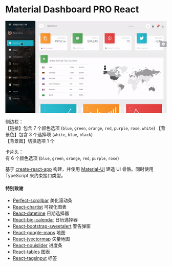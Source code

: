 # Material Dashboard PRO React

![Product Gif](./src/assets/github/mui-pro.gif)

侧边栏：  
【链接】包含 7 个颜色选项 (`blue`, `green`, `orange`, `red`, `purple`, `rose`, `white`) 【背景色】包含 3 个选择项 (`white`, `blue`, `black`)  
【背景图】切换选项 1 个

卡片头：  
有 6 个颜色选项 (`blue`, `green`, `orange`, `red`, `purple`, `rose`)

基于 [create-react-app](https://github.com/facebook/create-react-app) 构建，并使用 [Material-UI](https://github.com/mui-org/material-ui) 建造 UI 骨骼。同时使用 TypeScript 来约束接口类型。

#### 特别致谢

- [Perfect-scrollbar](https://github.com/utatti/perfect-scrollbar) 美化滚动条
- [React-chartist](https://github.com/fraserxu/react-chartist) 可视化图表
- [React-datetime](https://github.com/YouCanBookMe/react-datetime) 日期选择器
- [React-big-calendar](https://github.com/intljusticemission/react-big-calendar) 日历选择器
- [React-bootstrap-sweetalert](https://github.com/djorg83/react-bootstrap-sweetalert) 警告弹窗
- [React-google-maps](https://github.com/tomchentw/react-google-maps) 地图
- [React-jvectormap](https://github.com/kadoshms/react-jvectormap) 矢量地图
- [React-nouislider](https://github.com/algolia/react-nouislider) 进度条
- [React-tables](https://react-table.js.org/#/story/simple-table) 图表
- [React-tagsinput](https://github.com/olahol/react-tagsinput) 标签
